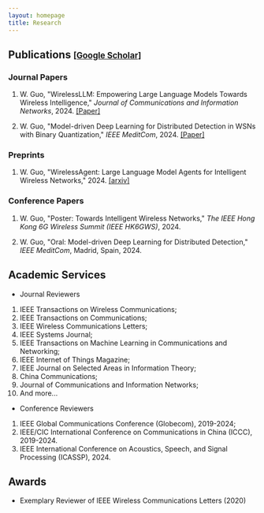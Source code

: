 ```yaml
---
layout: homepage
title: Research
---
```


## Publications <a href="https://scholar.google.com/citations?user=4dFwT-4AAAAJ" style="font-size: 0.8em;">[Google Scholar]</a>

### Journal Papers

1. W. Guo, "WirelessLLM: Empowering Large Language Models Towards Wireless Intelligence," *Journal of Communications and Information Networks*, 2024. [\[Paper\]](https://ieeexplore.ieee.org/document/10582827)

2. W. Guo, "Model-driven Deep Learning for Distributed Detection in WSNs with Binary Quantization," *IEEE MeditCom*, 2024. [\[Paper\]](https://ieeexplore.ieee.org/abstract/document/10621336)

### Preprints

1. W. Guo, "WirelessAgent: Large Language Model Agents for Intelligent Wireless Networks," 2024. [\[arxiv\]](https://arxiv.org/abs/2409.07964)

### Conference Papers

1. W. Guo, "Poster: Towards Intelligent Wireless Networks," *The IEEE Hong Kong 6G Wireless Summit (IEEE HK6GWS)*, 2024.

2. W. Guo, "Oral: Model-driven Deep Learning for Distributed Detection," *IEEE MeditCom*, Madrid, Spain, 2024.

## Academic Services

- Journal Reviewers
1. IEEE Transactions on Wireless Communications; 
2. IEEE Transactions on Communications; 
3. IEEE Wireless Communications Letters; 
4. IEEE Systems Journal; 
5. IEEE Transactions on Machine Learning in Communications and Networking; 
6. IEEE Internet of Things Magazine; 
7. IEEE Journal on Selected Areas in Information Theory; 
8. China Communications; 
9. Journal of Communications and Information Networks;
10. And more...

- Conference Reviewers
1. IEEE Global Communications Conference (Globecom), 2019-2024; 
2. IEEE/CIC International Conference on Communications in China (ICCC), 2019-2024.
3. IEEE International Conference on Acoustics, Speech, and Signal Processing (ICASSP), 2024.

## Awards
- Exemplary Reviewer of IEEE Wireless Communications Letters (2020)